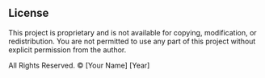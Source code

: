 ## License

This project is proprietary and is not available for copying, modification, or redistribution. You are not permitted to use any part of this project without explicit permission from the author.

All Rights Reserved. © [Your Name] [Year]
